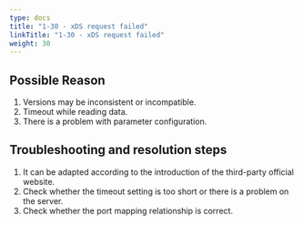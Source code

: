 ```yaml
---
type: docs
title: "1-30 - xDS request failed"
linkTitle: "1-30 - xDS request failed"
weight: 30
---
```


## Possible Reason

1. Versions may be inconsistent or incompatible.
2. Timeout while reading data.
3. There is a problem with parameter configuration.

## Troubleshooting and resolution steps

1. It can be adapted according to the introduction of the third-party official website.
2. Check whether the timeout setting is too short or there is a problem on the server.
3. Check whether the port mapping relationship is correct.

<p style="margin-top: 3rem;"> </p>